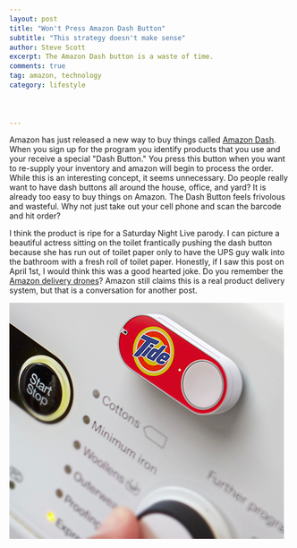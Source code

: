 ```yaml
---
layout: post
title: "Won't Press Amazon Dash Button"
subtitle: "This strategy doesn't make sense"
author: Steve Scott
excerpt: The Amazon Dash button is a waste of time.
comments: true
tag: amazon, technology
category: lifestyle



---
```

Amazon has just released a new way to buy things called [Amazon Dash](https://www.amazon.com/oc/dash-button/).  When you sign up for the program you identify products that you use and your receive a special "Dash Button." You press this button when you want to re-supply your inventory and amazon will begin to process the order.  While this is an interesting concept, it seems unnecessary.  Do people really want to have dash buttons all around the house, office, and yard?  It is already too easy to buy things on Amazon.  The Dash Button feels frivolous and wasteful.  Why not just take out your cell phone and scan the barcode and hit order?  

I think the product is ripe for a Saturday Night Live parody.  I can picture a beautiful actress sitting on the toilet frantically pushing the dash button because she has run out of toilet paper only to have the UPS guy walk into the bathroom with a fresh roll of toilet paper. Honestly, if I saw this post on April 1st, I would think this was a good hearted joke.  Do you remember the [Amazon delivery drones](http://www.amazon.com/b?node=8037720011)?  Amazon still claims this is a real product delivery system, but that is a conversation for another post.  

![dash](/img/amazon-dash2.png)
 
